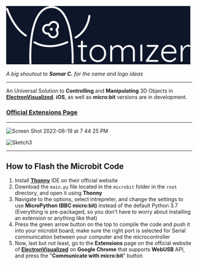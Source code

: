 <img width="500" alt="Logo" src="logo/atomizer_logo.png">

*A big shoutout to* ***Samar C.*** *for the name and logo ideas*

---

An Universal Solution to **Controlling** and **Manipulating** 3D Objects in [**ElectronVisualized**](https://github.com/wonmor/ElectronVisualized). **iOS**, as well as **micro:bit** versions are in development.

### [Official Extensions Page](https://electronvisual.org/extensions)

---

<img width="1200" alt="Screen Shot 2022-06-19 at 7 44 25 PM" src="https://user-images.githubusercontent.com/35755386/174504732-ae1be151-6e75-4864-97b8-8b50d13f8e46.png">

![Sketch3](https://user-images.githubusercontent.com/35755386/175835549-890e7520-dc23-4ff7-932f-bc3ceda095ee.jpg)

---

## How to Flash the Microbit Code

1. Install [**Thonny**](https://thonny.org) IDE on their official website
2. Download the ```main.py``` file located in the ```microbit``` folder in the ```root``` directory, and open it using **Thonny**
3. Navigate to the options, select intrepreter, and change the settings to use **MicroPython (BBC micro:bit)** instead of the default Python 3.7 (Everything is pre-packaged, so you don't have to worry about installing an extension or anything like that)
4. Press the green arrow button on the top to compile the code and push it into your microbit board; make sure the right port is selected for Serial communication between your computer and the microcontroller
5. Now, last but not least, go to the **Extensions** page on the official website of [**ElectronVisualized**](https://electronvisual.org) on **Google Chrome** that supports **WebUSB** API, and press the "**Communicate with micro:bit**" button
